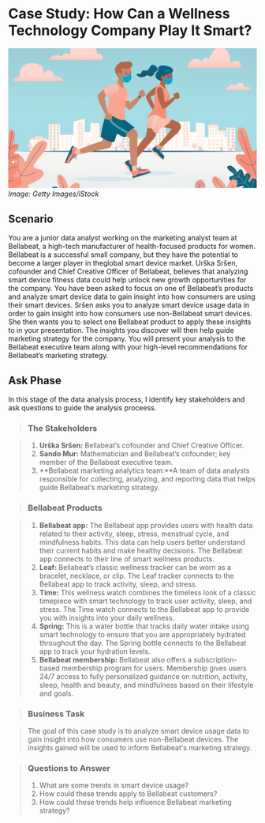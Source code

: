 # **Case Study: How Can a Wellness Technology Company Play It Smart?**

![a man and a woman running](./images/workout.jpg)
*Image: Getty Images/iStock*

## Scenario 

You are a junior data analyst working on the marketing analyst team at Bellabeat, a high-tech manufacturer of health-focused products for women. Bellabeat is a successful small company, but they have the potential to become a larger player in theglobal smart device market. Urška Sršen, cofounder and Chief Creative Officer of Bellabeat, believes that analyzing smart device fitness data could help unlock new growth opportunities for the company. You have been asked to focus on one of Bellabeat’s products and analyze smart device data to gain insight into how consumers are using their smart devices. Sršen asks you to analyze smart device usage data in order to gain insight into how consumers use non-Bellabeat smart devices. She then wants you to select one Bellabeat product to apply these insights to in your presentation. The insights you discover will then help guide marketing strategy for the company. You will present your analysis to the Bellabeat executive team along with your high-level recommendations for Bellabeat’s marketing strategy. 

## Ask Phase

In this stage of the data analysis process, I identify key stakeholders and ask questions to guide the analysis proceess. 

>### The Stakeholders

> 1. **Urška Sršen:** Bellabeat’s cofounder and Chief Creative Officer. 
> 2. **Sando Mur:**  Mathematician and Bellabeat’s cofounder; key member of the Bellabeat executive team.
> 3. **Bellabeat marketing analytics team:**A team of data analysts responsible for collecting, analyzing, and reporting data that helps guide Bellabeat’s marketing strategy.

>### Bellabeat Products

> 1. **Bellabeat app:** The Bellabeat app provides users with health data related to their activity, sleep, stress, menstrual cycle, and mindfulness habits. This data can help users better understand their current habits and make healthy decisions. The Bellabeat app connects to their line of smart wellness products.
> 2. **Leaf:** Bellabeat’s classic wellness tracker can be worn as a bracelet, necklace, or clip. The Leaf tracker connects to the Bellabeat app to track activity, sleep, and stress.
> 3. **Time:** This wellness watch combines the timeless look of a classic timepiece with smart technology to track user activity, sleep, and stress. The Time watch connects to the Bellabeat app to provide you with insights into your daily wellness.
> 4. **Spring:** This is a water bottle that tracks daily water intake using smart technology to ensure that you are appropriately hydrated throughout the day. The Spring bottle connects to the Bellabeat app to track your hydration levels.
> 5. **Bellabeat membership:** Bellabeat also offers a subscription-based membership program for users. Membership gives users 24/7 access to fully personalized guidance on nutrition, activity, sleep, health and beauty, and mindfulness based on their lifestyle and goals.

> ### Business Task 

> The goal of this case study is to analyze smart device usage data to gain insight into how consumers use non-Bellabeat devices. The insights gained will be used to inform Bellabeat's marketing strategy. 

> ### Questions to Answer
> 1. What are some trends in smart device usage?
> 2. How could these trends apply to Bellabeat customers?
> 3. How could these trends help influence Bellabeat marketing strategy?






